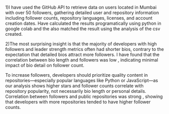 1)I have used the GitHub API to retrieve data on users located in Mumbai with over 50 followers, gathering detailed user and repository information including follower counts, repository languages, licenses, and account creation dates.
Have calculated the results programatically using python in google colab and the also matched the result using the analysis of the csv created.

2)The most surprising insight is that the majority of developers with high followers and leader strength metrics often had shorter bios, contrary to the expectation that detailed bios attract more followers.
I have found that the correlation between bio length and followers was low , indicating minimal impact of bio detail on follower count.

To increase followers, developers should prioritize quality content in repositories—especially popular languages like Python or JavaScript—as our analysis shows higher stars and follower counts correlate with repository popularity, not necessarily bio length or personal details.
Correlation between followers and public repositories was strong , showing that developers with more repositories tended to have higher follower counts.
